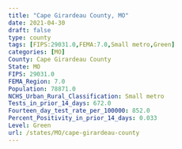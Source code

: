 ```yaml
---
title: "Cape Girardeau County, MO"
date: 2021-04-30
draft: false
type: county
tags: [FIPS:29031.0,FEMA:7.0,Small metro,Green]
categories: [MO]
County: Cape Girardeau County
State: MO
FIPS: 29031.0
FEMA_Region: 7.0
Population: 78871.0
NCHS_Urban_Rural_Classification: Small metro
Tests_in_prior_14_days: 672.0
Fourteen_day_test_rate_per_100000: 852.0
Percent_Positivity_in_prior_14_days: 0.033
Level: Green
url: /states/MO/cape-girardeau-county
---
```



